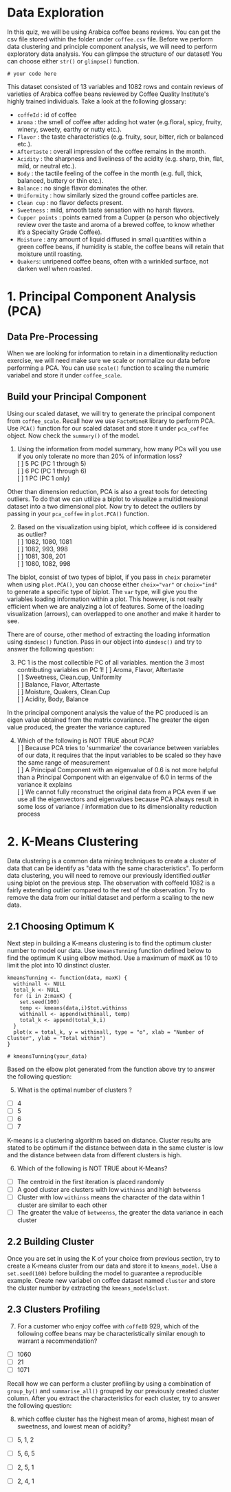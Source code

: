 # Data Exploration
  
In this quiz, we will be using Arabica coffee beans reviews. You can get the csv file stored within the folder under `coffee.csv` file. Before we perform data clustering and principle component analysis, we will need to perform exploratory data analysis. You can glimpse the structure of our dataset! You can choose either `str()` or `glimpse()` function.

```
# your code here  
```

This dataset consisted of 13 variables and 1082 rows and contain reviews of varieties of Arabica coffee beans reviewed by Coffee Quality Institute's highly trained individuals. Take a look at the following glossary:    

- `coffeId` : id of coffee    
- `Aroma` : the smell of coffee after adding hot water (e.g.floral, spicy, fruity, winery, sweety, earthy or nutty etc.).    
- `Flavor` : the taste characteristics (e.g. fruity, sour, bitter, rich or balanced etc.).    
- `Aftertaste` : overall impression of the coffee remains in the month.    
- `Acidity` : the sharpness and liveliness of the acidity (e.g. sharp, thin, flat, mild, or neutral etc.).    
- `Body` : the tactile feeling of the coffee in the month (e.g. full, thick, balanced, buttery or thin etc.).    
- `Balance` : no single flavor dominates the other.    
- `Uniformity` : how similarly sized the ground coffee particles are.    
- `Clean cup` : no flavor defects present.    
- `Sweetness` : mild, smooth taste sensation with no harsh flavors.    
- `Cupper points` : points earned from a Cupper (a person who objectively review over the taste and aroma of a brewed coffee, to know whether it’s a Specialty Grade Coffee).    
- `Moisture` : any amount of liquid diffused in small quantities within a green coffee beans, if humidity is stable, the coffee beans will retain that moisture until roasting.    
- `Quakers`: unripened coffee beans, often with a wrinkled surface, not darken well when roasted.    

# 1. Principal Component Analysis (PCA)

## Data Pre-Processing

When we are looking for information to retain in a dimentionality reduction exercise, we will need make sure we scale or normalize our data before performing a PCA. You can use `scale()` function to scaling the numeric variabel and store it under `coffee_scale`.

## Build your Principal Component

Using our scaled dataset, we will try to generate the principal component from `coffee_scale`. Recall how we use `FactoMineR` library to perform PCA. Use `PCA()` function for our scaled dataset and store it under `pca_coffee` object. Now check the `summary()` of the model.

1. Using the information from model summary, how many PCs will you use if you only tolerate no more than 20% of information loss?    
  [ ] 5 PC (PC 1 through 5)    
  [ ] 6 PC (PC 1 through 6)    
  [ ] 1 PC (PC 1 only)    
  
Other than dimension reduction, PCA is also a great tools for detecting outliers. To do that we can utilize a biplot to visualize a multidimesional dataset into a two dimensional plot. Now try to detect the outliers by passing in your `pca_coffee` in `plot.PCA()` function.  

2. Based on the visualization using biplot, which coffeee id is considered as outlier?    
  [ ] 1082, 1080, 1081    
  [ ] 1082, 993, 998    
  [ ] 1081, 308, 201    
  [ ] 1080, 1082, 998    
  
The biplot, consist of two types of biplot, if you pass in `choix` parameter when using `plot.PCA()`, you can choose either `choix="var"` or `choix="ind"` to generate a specific type of biplot. The `var` type, will give you the variables loading information within a plot. This however, is not really efficient when we are analyzing a lot of features. Some of the loading visualization (arrows), can overlapped to one another and make it harder to see.

There are of course, other method of extracting the loading information using `dimdesc()` function. Pass in our object into `dimdesc()` and try to answer the following question:
  
3. PC 1 is the most collectible PC of all variables. mention the 3 most contributing variables on PC 1!
  [ ] Aroma, Flavor, Aftertaste    
  [ ] Sweetness, Clean.cup, Uniformity    
  [ ] Balance, Flavor, Aftertaste    
  [ ] Moisture, Quakers, Clean.Cup    
  [ ] Acidity, Body, Balance     

In the principal component analysis the value of the PC produced is an eigen value obtained from the matrix covariance. The greater the eigen value produced, the greater the variance captured

4. Which of the following is NOT TRUE about PCA?     
  [ ] Because PCA tries to 'summarize' the covariance between variables of our data, it requires that the input variables to be scaled so they have the same range of measurement    
  [ ] A Principal Component with an eigenvalue of 0.6 is not more helpful than a Principal Component with an eigenvalue of 6.0 in terms of the variance it explains    
  [ ] We cannot fully reconstruct the original data from a PCA even if we use all the eigenvectors and eigenvalues because PCA always result in some loss of variance / information due to its dimensionality reduction process    
  
# 2. K-Means Clustering

Data clustering is a common data mining techniques to create a cluster of data that can be identify as "data with the same characteristics". To perform data clustering, you will need to remove our previously identified *outlier* using biplot on the previous step. The observation with coffeeId 1082 is a fairly extending outlier compared to the rest of the observation. Try to remove the data from our initial dataset and perform a scaling to the new data.

## 2.1 Choosing Optimum K

Next step in building a K-means clustering is to find the optimum cluster number to model our data. Use `kmeansTunning` function defined below to find the optimum K using elbow method. Use a maximum of maxK as 10 to limit the plot into 10 dinstinct cluster.

```
kmeansTunning <- function(data, maxK) {
  withinall <- NULL
  total_k <- NULL
  for (i in 2:maxK) {
    set.seed(100)
    temp <- kmeans(data,i)$tot.withinss
    withinall <- append(withinall, temp)
    total_k <- append(total_k,i)
  }
  plot(x = total_k, y = withinall, type = "o", xlab = "Number of Cluster", ylab = "Total within")
}

# kmeansTunning(your_data)

```

Based on the elbow plot generated from the function above try to answer the following question:

5. What is the optimal number of clusters ?    
  - [ ] 4    
  - [ ] 5    
  - [ ] 6   
  - [ ] 7
  
K-means is a clustering algorithm based on distance. Cluster results are stated to be optimum if the distance between data in the same cluster is low and the distance between data from different clusters is high.

6. Which of the following is NOT TRUE about K-Means?       
  - [ ] The centroid in the first iteration is placed randomly
  - [ ] A good cluster are clusters with low `withinss` and high `betweenss`
  - [ ] Cluster with low `withinss` means the character of the data within 1 cluster are similar to each other
  - [ ] The greater the value of `betweenss`, the greater the data variance in each cluster     

## 2.2 Building Cluster

Once you are set in using the K of your choice from previous section, try to create a K-means cluster from our data and store it to `kmeans_model`. Use a `set.seed(100)` before building the model to guarantee a reproducible example. Create new variabel on coffee dataset named `cluster` and store the cluster number by extracting the `kmeans_model$clust`.

## 2.3 Clusters Profiling

7. For a customer who enjoy coffee with `coffeID` 929, which of the following coffee beans may be characteristically similar enough to warrant a recommendation?     
  - [ ] 1060    
  - [ ] 21    
  - [ ] 1071    
  
Recall how we can perform a cluster profiling by using a combination of `group_by()` and `summarise_all()` grouped by our previously created cluster column. After you extract the characteristics for each cluster, try to answer the following question:
  
8. which coffee cluster has the highest mean of aroma, highest mean of sweetness, and lowest mean of acidity?
  - [ ] 5, 1, 2    
  - [ ] 5, 6, 5    
  - [ ] 2, 5, 1    
  - [ ] 2, 4, 1    

